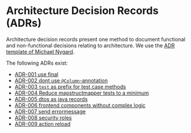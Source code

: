 # Architecture Decision Records (ADRs)

Architecture decision records present one method to document functional and non-functional decisions relating
to architecture. We use the [ADR template of Michael Nygard](https://github.com/joelparkerhenderson/architecture-decision-record/blob/main/templates/decision-record-template-by-michael-nygard/index.md).

The following ADRs exist:

- [ADR-001 use final](./adr/adr001-use-final.md)
- [ADR-002 dont use `@Column`-annotation](adr/adr002-no-hibernate-column-annotation.md)
- [ADR-003 `test` as prefix for test case methods](./adr/adr003-test-as-prefix-for-tests.md)
- [ADR-004 Reduce mapstructmapper tests to a minimum](./adr/adr004-testing-of-mapping.md)
- [ADR-005 dtos as java records](./adr/adr005-dtos-as-records.md)
- [ADR-006 frontend components without complex logic](./adr/adr006-kiss-frontend-components.md)
- [ADR-007 send errormessage](./adr/adr007-send-errormessage.md)
- [ADR-008 security roles](./adr/adr008-security-roles.md)
- [ADR-009 action reload](./adr/adr009-action-reload.md)
